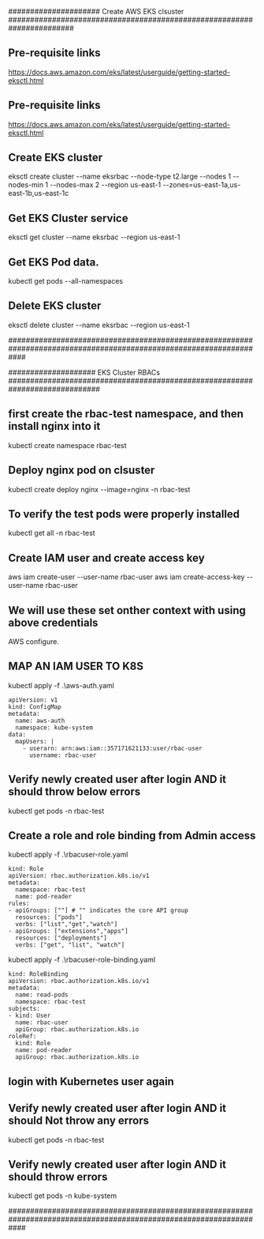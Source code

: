 ##################### Create AWS EKS clsuster #######################################################################

## Pre-requisite links
https://docs.aws.amazon.com/eks/latest/userguide/getting-started-eksctl.html

## Pre-requisite links
https://docs.aws.amazon.com/eks/latest/userguide/getting-started-eksctl.html

## Create EKS cluster
eksctl create cluster --name eksrbac --node-type t2.large --nodes 1 --nodes-min 1 --nodes-max 2 --region us-east-1 --zones=us-east-1a,us-east-1b,us-east-1c

## Get EKS Cluster service
eksctl get cluster --name eksrbac --region us-east-1

## Get EKS Pod data.
kubectl get pods --all-namespaces

## Delete EKS cluster
eksctl delete cluster --name eksrbac --region us-east-1

####################################################################################################################

#################### EKS Cluster RBACs #############################################################################
## first create the rbac-test namespace, and then install nginx into it
kubectl create namespace rbac-test

## Deploy nginx pod on clsuster
kubectl create deploy nginx --image=nginx -n rbac-test

## To verify the test pods were properly installed
kubectl get all -n rbac-test

## Create IAM user and create access key
aws iam create-user --user-name rbac-user
aws iam create-access-key --user-name rbac-user

## We will use these set onther context with using above credentials
AWS configure.

## MAP AN IAM USER TO K8S
kubectl apply -f .\aws-auth.yaml
```
apiVersion: v1
kind: ConfigMap
metadata:
  name: aws-auth
  namespace: kube-system
data:
  mapUsers: |
    - userarn: arn:aws:iam::357171621133:user/rbac-user
      username: rbac-user
```      
## Verify newly created user after login AND it should throw below errors
kubectl get pods -n rbac-test

## Create a role and role binding from Admin access
kubectl apply -f .\rbacuser-role.yaml
```
kind: Role
apiVersion: rbac.authorization.k8s.io/v1
metadata:
  namespace: rbac-test
  name: pod-reader
rules:
- apiGroups: [""] # "" indicates the core API group
  resources: ["pods"]
  verbs: ["list","get","watch"]
- apiGroups: ["extensions","apps"]
  resources: ["deployments"]
  verbs: ["get", "list", "watch"]
  ```
kubectl apply -f .\rbacuser-role-binding.yaml
```
kind: RoleBinding
apiVersion: rbac.authorization.k8s.io/v1
metadata:
  name: read-pods
  namespace: rbac-test
subjects:
- kind: User
  name: rbac-user
  apiGroup: rbac.authorization.k8s.io
roleRef:
  kind: Role
  name: pod-reader
  apiGroup: rbac.authorization.k8s.io
 ```
## login with Kubernetes user again
## Verify newly created user after login AND it should Not throw any errors
kubectl get pods -n rbac-test

## Verify newly created user after login AND it should throw errors
kubectl get pods -n kube-system

####################################################################################################################
